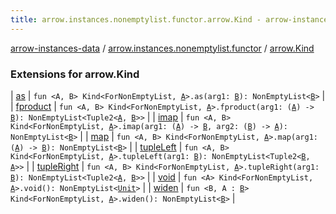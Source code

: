```yaml
---
title: arrow.instances.nonemptylist.functor.arrow.Kind - arrow-instances-data
---
```


[arrow-instances-data](../../index.html) / [arrow.instances.nonemptylist.functor](../index.html) / [arrow.Kind](./index.html)

### Extensions for arrow.Kind

| [as](as.html) | `fun <A, B> Kind<ForNonEmptyList, `[`A`](as.html#A)`>.as(arg1: `[`B`](as.html#B)`): NonEmptyList<`[`B`](as.html#B)`>` |
| [fproduct](fproduct.html) | `fun <A, B> Kind<ForNonEmptyList, `[`A`](fproduct.html#A)`>.fproduct(arg1: (`[`A`](fproduct.html#A)`) -> `[`B`](fproduct.html#B)`): NonEmptyList<Tuple2<`[`A`](fproduct.html#A)`, `[`B`](fproduct.html#B)`>>` |
| [imap](imap.html) | `fun <A, B> Kind<ForNonEmptyList, `[`A`](imap.html#A)`>.imap(arg1: (`[`A`](imap.html#A)`) -> `[`B`](imap.html#B)`, arg2: (`[`B`](imap.html#B)`) -> `[`A`](imap.html#A)`): NonEmptyList<`[`B`](imap.html#B)`>` |
| [map](map.html) | `fun <A, B> Kind<ForNonEmptyList, `[`A`](map.html#A)`>.map(arg1: (`[`A`](map.html#A)`) -> `[`B`](map.html#B)`): NonEmptyList<`[`B`](map.html#B)`>` |
| [tupleLeft](tuple-left.html) | `fun <A, B> Kind<ForNonEmptyList, `[`A`](tuple-left.html#A)`>.tupleLeft(arg1: `[`B`](tuple-left.html#B)`): NonEmptyList<Tuple2<`[`B`](tuple-left.html#B)`, `[`A`](tuple-left.html#A)`>>` |
| [tupleRight](tuple-right.html) | `fun <A, B> Kind<ForNonEmptyList, `[`A`](tuple-right.html#A)`>.tupleRight(arg1: `[`B`](tuple-right.html#B)`): NonEmptyList<Tuple2<`[`A`](tuple-right.html#A)`, `[`B`](tuple-right.html#B)`>>` |
| [void](void.html) | `fun <A> Kind<ForNonEmptyList, `[`A`](void.html#A)`>.void(): NonEmptyList<`[`Unit`](https://kotlinlang.org/api/latest/jvm/stdlib/kotlin/-unit/index.html)`>` |
| [widen](widen.html) | `fun <B, A : `[`B`](widen.html#B)`> Kind<ForNonEmptyList, `[`A`](widen.html#A)`>.widen(): NonEmptyList<`[`B`](widen.html#B)`>` |

